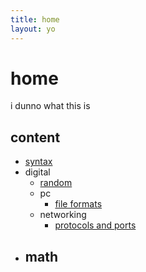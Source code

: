```yaml
---
title: home
layout: yo
---
```


# home

i dunno what this is 

## content

- [syntax](content/syntax.md)
- digital
	- [random](content/digital/random.md)
	- pc
		- [file formats](content/digital/pc/fileFormats.md) 
	- networking
		- [protocols and ports](protocolsAndPorts.md)
- math
	- 




